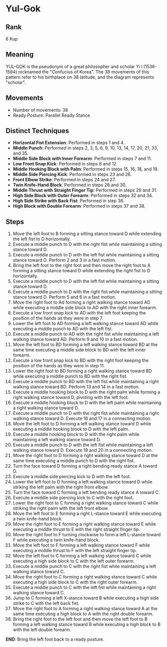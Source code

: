 # Yul-Gok

## Rank

6 Kup

## Meaning

YUL-GOK is the pseudonym of a great philosopher and scholar Yi l (1536-1584) nicknamed the "Confucius of Korea". The 38 movements of this pattern refer to his birthplace on 38 latitude, and the diagram represents "scholar".

## Movements

- Number of movements: 38
- Ready Posture: Parallel Ready Stance

## Distinct Techniques

- **Horizontal Fist Extension**: Performed in steps 1 and 4.
- **Middle Punch**: Performed in steps 2, 3, 5, 6, 9, 10, 13, 14, 17, 20, 21, 33, and 35.
- **Middle Side Block with Inner Forearm**: Performed in steps 7 and 11.
- **Low Front Snap Kick**: Performed in steps 8 and 12.
- **Middle Hooking Block with Palm**: Performed in steps 15, 16, 18, and 19.
- **Middle Side Piercing Kick**: Performed in steps 23 and 26.
- **Front Elbow Strike**: Performed in steps 24 and 27.
- **Twin Knife-Hand Block**: Performed in steps 28 and 30.
- **Middle Thrust with Straight Finger Tip**: Performed in steps 29 and 31.
- **High Side Block with Outer Forearm**: Performed in steps 32 and 34.
- **High Side Strike with Back Fist**: Performed in step 36.
- **High Block with Double Forearm**: Performed in steps 37 and 38.

## Steps

1. Move the left foot to B forming a sitting stance toward D while extending the left fist to D horizontally.
2. Execute a middle punch to D with the right fist while maintaining a sitting stance toward D.
3. Execute a middle punch to D with the left fist while maintaining a sitting stance toward D. Perform 2 and 3 in a fast motion.
4. Bring the left foot to the right foot and then move the right foot to A forming a sitting stance toward D while extending the right fist to D horizontally.
5. Execute a middle punch to D with the left fist while maintaining a sitting stance toward D.
6. Execute a middle punch to D with the right fist while maintaining a sitting stance toward D. Perform 5 and 6 in a fast motion.
7. Move the right foot to Ad forming a right walking stance toward AD while executing a middle side block to AD with the right inner forearm.
8. Execute a low front snap kick to AD with the left foot keeping the position of the hands as they were in step 7.
9. Lower the left foot to AD forming a left walking stance toward AD while executing a middle punch to AD with the left fist.
10. Execute a middle punch to AD with the right fist while maintaining a left walking stance toward AD. Perform 9 and 10 in a fast motion.
11. Move the left foot to BD forming a left walking stance toward BD at the same time executing a middle side block to BD with the left inner forearm.
12. Execute a low front snap kick to BD with the right foot keeping the position of the hands as they were in step 11.
13. Lower the right foot to BD forming a right walking stance toward BD while executing a middle punch to BD with the right fist.
14. Execute a middle punch to BD with the left fist while maintaining a right walking stance toward BD. Perform 13 and 14 in a fast motion.
15. Execute a middle hooking block to D with the right palm while forming a right walking stance toward D, pivoting with the left foot.
16. Execute a middle hooking block to D with the left palm while maintaining a right walking stance toward D.
17. Execute a middle punch to D with the right fist while maintaining a right walking stance toward D. Execute 16 and 17 in a connecting motion.
18. Move the left foot to D forming a left walking stance toward D while executing a middle hooking block to D with the left palm.
19. Execute a middle hooking block to D with the right palm while maintaining a left walking stance toward D.
20. Execute a middle punch to D with the left fist while maintaining a left walking stance toward D. Execute 19 and 20 in a connecting motion.
21. Move the right foot to D forming a right walking stance toward D at the same time executing a middle punch to D with the right fist.
22. Turn the face toward D forming a right bending ready stance A toward D.
23. Execute a middle side piercing kick to D with the left foot.
24. Lower the left foot to D forming a left walking stance toward D while striking the left palm with the right front elbow.
25. Turn the face toward C forming a left bending ready stance A toward C.
26. Execute a middle side piercing kick to C with the right foot.
27. Lower the right foot to C forming a right walking stance toward C while striking the right palm with the left front elbow.
28. Move the left foot to E forming a right L-stance toward E while executing a twin knife-hand block.
29. Move the right foot to E forming a right walking stance toward E while executing a middle thrust to E with the right straight finger tip.
30. Move the right foot to F turning clockwise to form a left L-stance toward F while executing a twin knife-hand block.
31. Move the left foot to F forming a left walking stance toward F while executing a middle thrust to F with the left straight finger tip.
32. Move the left foot to C forming a left walking stance toward C while executing a high side block to C with the left outer forearm.
33. Execute a middle punch to C with the right fist while maintaining a left walking stance toward C.
34. Move the right foot to C forming a right walking stance toward C while executing a high side block to C with the right outer forearm.
35. Execute a middle punch to C with the left fist while maintaining a right walking stance toward C.
36. Jump to C forming a left X-stance toward B while executing a high side strike to C with the left back fist.
37. Move the right foot to A forming a right walking stance toward A at the same time executing a high block to A with the right double forearm.
38. Bring the right foot to the left foot and then move the left foot to B forming a left walking stance toward B while executing a high block to B with the left double forearm.

**END**: Bring the left foot back to a ready posture.
